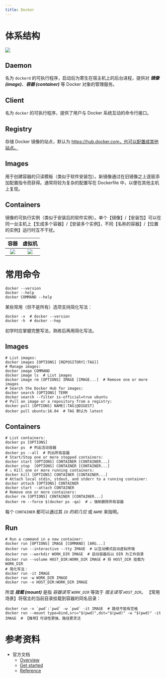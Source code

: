 ```yaml
---
title: Docker
---
```


# 体系结构

![](https://docs.docker.com/engine/images/architecture.svg)

## Daemon

名为 `dockerd` 的可执行程序，启动后为寄生在宿主机上的后台进程，提供对 ***镜像 (image)***、***容器 (container)*** 等 Docker 对象的管理服务。

## Client

名为 `docker` 的可执行程序，提供了用户与 Docker 系统互动的命令行接口。

## Registry

存储 Docker 镜像的站点，默认为 https://hub.docker.com，也可以配置成其他站点。

## Images

用于创建容器的只读模板（类似于软件安装包）。新镜像通过在旧镜像之上逐层添加配置指令而获得。通常将较为复杂的配置写在 Dockerfile 中，以便在其他主机上复现。

## Containers

镜像的可执行实例（类似于安装后的软件实例）。单个【镜像】/【安装包】可以在同一台主机上【生成多个容器】/【安装多个实例】，不同【名称的容器】/【位置的实例】运行时互不干扰。

|                          容器                          |                     虚拟机                      |
| :----------------------------------------------------: | :---------------------------------------------: |
| ![](https://docs.docker.com/images/Container%402x.png) | ![](https://docs.docker.com/images/VM%402x.png) |



# 常用命令

```shell
docker --version
docker --help
docker COMMAND --help
```

某些常用（但不是所有）选项支持简化写法：

```shell
docker -v  # docker --version
docker -h  # docker --hep
```

初学时应掌握完整写法，熟练后再用简化写法。

## Images

```shell
# List images:
docker images [OPTIONS] [REPOSITORY[:TAG]]
# Manage images:
docker image COMMAND
docker image ls  # List images
docker image rm [OPTIONS] IMAGE [IMAGE...]  # Remove one or more images
# Search the Docker Hub for images:
docker search [OPTIONS] TERM
docker search --filter is-official=true ubuntu
# Pull an image or a repository from a registry:
docker pull [OPTIONS] NAME[:TAG|@DIGEST]
docker pull ubuntu:16.04  # TAG 默认为 latest
```

## Containers

```shell
# List containers:
docker ps [OPTIONS]
docker ps  # 列出活动容器
docker ps --all  # 列出所有容器
# Start/Stop one or more stopped containers:
docker start [OPTIONS] CONTAINER [CONTAINER...]
docker stop  [OPTIONS] CONTAINER [CONTAINER...]
# ⚠️ Kill one or more running containers:
docker kill [OPTIONS] CONTAINER [CONTAINER...]
# Attach local stdin, stdout, and stderr to a running container:
docker attach [OPTIONS] CONTAINER
docker start --attach CONTAINER
# Remove one or more containers:
docker rm [OPTIONS] CONTAINER [CONTAINER...]
docker rm --force $(docker ps -qa)  # ⚠️ 强制删除所有容器
```

每个 `CONTAINER` 都可以通过其 *`ID` 的前几位* 或 *`NAME`* 来指明。

## Run

```shell
# Run a command in a new container:
docker run [OPTIONS] IMAGE [COMMAND] [ARG...]
docker run --interactive --tty IMAGE  # 以互动模式启动虚拟终端
docker run --workdir WORK_DIR IMAGE  # 启动容器后以 DIR 为工作目录
docker run --volume HOST_DIR:WORK_DIR IMAGE # 将 HOST_DIR 挂载为 WORK_DIR
# 简化写法：
docker run -it IMAGE
docker run -w WORK_DIR IMAGE
docker run -v HOST_DIR:WORK_DIR IMAGE
```
所谓 ***挂载 (mount)*** 是指 *容器读写 `WORK_DIR`* 等效于 *宿主读写 `HOST_DIR`*。
【常用场景】将宿主的当前目录挂载到容器的同名目录：

```shell
docker run -v `pwd`:`pwd` -w `pwd` -it IMAGE  # 路径不能有空格
docker run --mount type=bind,src="$(pwd)",dst="$(pwd)" -w "$(pwd)" -it IMAGE  # 【推荐】可读性更强、路径更灵活
```

# 参考资料

- 官方文档
  - [Overview](https://docs.docker.com/get-started/overview/)
  - [Get started](https://docs.docker.com/get-started/)
  - [Reference](https://docs.docker.com/reference/)